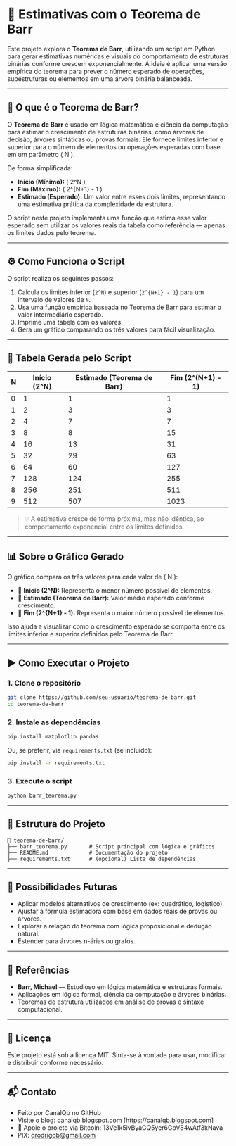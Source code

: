 # 📐 Estimativas com o Teorema de Barr

Este projeto explora o **Teorema de Barr**, utilizando um script em Python para gerar estimativas numéricas e visuais do comportamento de estruturas binárias conforme crescem exponencialmente. A ideia é aplicar uma versão empírica do teorema para prever o número esperado de operações, subestruturas ou elementos em uma árvore binária balanceada.

---

## 🧠 O que é o Teorema de Barr?

O **Teorema de Barr** é usado em lógica matemática e ciência da computação para estimar o crescimento de estruturas binárias, como árvores de decisão, árvores sintáticas ou provas formais. Ele fornece limites inferior e superior para o número de elementos ou operações esperadas com base em um parâmetro \( N \).

De forma simplificada:

- **Início (Mínimo):** \( 2^N \)
- **Fim (Máximo):** \( 2^{N+1} - 1 \)
- **Estimado (Esperado):** Um valor entre esses dois limites, representando uma estimativa prática da complexidade da estrutura.

O script neste projeto implementa uma função que estima esse valor esperado sem utilizar os valores reais da tabela como referência — apenas os limites dados pelo teorema.

---

## ⚙️ Como Funciona o Script

O script realiza os seguintes passos:

1. Calcula os limites inferior (`2^N`) e superior (`2^{N+1} - 1`) para um intervalo de valores de `N`.
2. Usa uma função empírica baseada no Teorema de Barr para estimar o valor intermediário esperado.
3. Imprime uma tabela com os valores.
4. Gera um gráfico comparando os três valores para fácil visualização.

---

## 🧪 Tabela Gerada pelo Script

| N | Início (2^N) | Estimado (Teorema de Barr) | Fim (2^(N+1) - 1) |
|---|--------------|-----------------------------|--------------------|
| 0 | 1            | 1                           | 1                  |
| 1 | 2            | 3                           | 3                  |
| 2 | 4            | 7                           | 7                  |
| 3 | 8            | 8                           | 15                 |
| 4 | 16           | 13                          | 31                 |
| 5 | 32           | 29                          | 63                 |
| 6 | 64           | 60                          | 127                |
| 7 | 128          | 124                         | 255                |
| 8 | 256          | 251                         | 511                |
| 9 | 512          | 507                         | 1023               |

> 💡 A estimativa cresce de forma próxima, mas não idêntica, ao comportamento exponencial entre os limites definidos.

---

## 📊 Sobre o Gráfico Gerado

O gráfico compara os três valores para cada valor de \( N \):

- 📘 **Início (2^N):** Representa o menor número possível de elementos.
- 📙 **Estimado (Teorema de Barr):** Valor médio esperado conforme crescimento.
- 📕 **Fim (2^{N+1} - 1):** Representa o maior número possível de elementos.

Isso ajuda a visualizar como o crescimento esperado se comporta entre os limites inferior e superior definidos pelo Teorema de Barr.

---

## ▶️ Como Executar o Projeto

### 1. Clone o repositório

```bash
git clone https://github.com/seu-usuario/teorema-de-barr.git
cd teorema-de-barr
````

### 2. Instale as dependências

```bash
pip install matplotlib pandas
```

Ou, se preferir, via `requirements.txt` (se incluído):

```bash
pip install -r requirements.txt
```

### 3. Execute o script

```bash
python barr_teorema.py
```

---

## 📂 Estrutura do Projeto

```
📁 teorema-de-barr/
├── barr_teorema.py       # Script principal com lógica e gráficos
├── README.md             # Documentação do projeto
├── requirements.txt      # (opcional) Lista de dependências
```

---

## 🧩 Possibilidades Futuras

* Aplicar modelos alternativos de crescimento (ex: quadrático, logístico).
* Ajustar a fórmula estimadora com base em dados reais de provas ou árvores.
* Explorar a relação do teorema com lógica proposicional e dedução natural.
* Estender para árvores n-árias ou grafos.

---

## 📖 Referências

* **Barr, Michael** — Estudioso em lógica matemática e estruturas formais.
* Aplicações em lógica formal, ciência da computação e árvores binárias.
* Teoremas de estrutura utilizados em análise de provas e sintaxe computacional.

---

## 📄 Licença

Este projeto está sob a licença MIT. Sinta-se à vontade para usar, modificar e distribuir conforme necessário.

---
  
 
  
## 📬 Contato

* Feito por CanalQb no GitHub 
* Visite o blog: canalqb.blogspot.com [https://canalqb.blogspot.com]
* 💸 Apoie o projeto via Bitcoin: 13Ve1k5ivByaCQ5yer6GoV84wAtf3kNava
* PIX: qrodrigob@gmail.com
